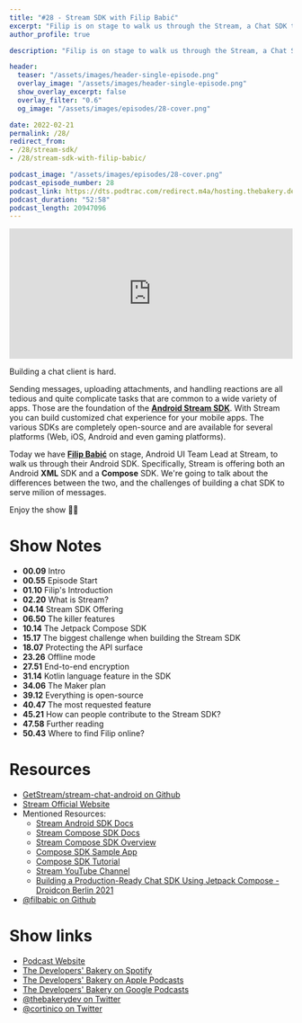 ```yaml
---
title: "#28 - Stream SDK with Filip Babić"
excerpt: "Filip is on stage to walk us through the Stream, a Chat SDK to help you power your mobile apps."
author_profile: true

description: "Filip is on stage to walk us through the Stream, a Chat SDK to help you power your mobile apps."

header:
  teaser: "/assets/images/header-single-episode.png"
  overlay_image: "/assets/images/header-single-episode.png"
  show_overlay_excerpt: false
  overlay_filter: "0.6"
  og_image: "/assets/images/episodes/28-cover.png"

date: 2022-02-21
permalink: /28/
redirect_from:
- /28/stream-sdk/
- /28/stream-sdk-with-filip-babic/

podcast_image: "/assets/images/episodes/28-cover.png"
podcast_episode_number: 28
podcast_link: https://dts.podtrac.com/redirect.m4a/hosting.thebakery.dev/28-thedevelopersbakery-stream-sdk.m4a
podcast_duration: "52:58"
podcast_length: 20947096
---
```


<iframe src="https://open.spotify.com/embed-podcast/show/4jV6Yoz7D38sZJlYMzJm3k" width="100%" height="232" frameborder="0" allowtransparency="true" allow="encrypted-media"></iframe>

Building a chat client is hard. 

Sending messages, uploading attachments, and handling reactions are all tedious and quite complicate tasks that are common to a wide variety of apps. Those are the foundation of the [**Android Stream SDK**](https://github.com/GetStream/stream-chat-android/). With Stream you can build customized chat experience for your mobile apps. The various SDKs are completely open-source and are available for several platforms (Web, iOS, Android and even gaming platforms).

Today we have [**Filip Babić**](https://github.com/filbabic) on stage, Android UI Team Lead at Stream, to walk us through their Android SDK. Specifically, Stream is offering both an Android **XML** SDK and a **Compose** SDK. We're going to talk about the differences between the two, and the challenges of building a chat SDK to serve milion of messages.

Enjoy the show 👨‍🍳

# Show Notes

- **00.09** Intro
- **00.55** Episode Start
- **01.10** Filip's Introduction
- **02.20** What is Stream?
- **04.14** Stream SDK Offering
- **06.50** The killer features
- **10.14** The Jetpack Compose SDK
- **15.17** The biggest challenge when building the Stream SDK
- **18.07** Protecting the API surface
- **23.26** Offline mode
- **27.51** End-to-end encryption
- **31.14** Kotlin language feature in the SDK
- **34.06** The Maker plan
- **39.12** Everything is open-source
- **40.47** The most requested feature
- **45.21** How can people contribute to the Stream SDK?
- **47.58** Further reading
- **50.43** Where to find Filip online?

# Resources

* <i class="fab fa-github"></i> [GetStream/stream-chat-android on Github](https://github.com/GetStream/stream-chat-android/)
* <i class="fas fa-link"></i> [Stream Official Website](https://getstream.io/)
* Mentioned Resources:
    * <i class="fas fa-link"></i> [Stream Android SDK Docs](https://getstream.io/chat/sdk/android/)
    * <i class="fas fa-link"></i> [Stream Compose SDK Docs](https://getstream.io/chat/sdk/compose/)
    * <i class="fas fa-link"></i> [Stream Compose SDK Overview](https://getstream.io/chat/docs/sdk/android/compose/overview/)
    * <i class="fab fa-github"></i> [Compose SDK Sample App](https://github.com/GetStream/stream-chat-android/tree/main/stream-chat-android-compose-sample/)
    * <i class="fas fa-link"></i> [Compose SDK Tutorial](https://getstream.io/chat/compose/tutorial/)
    * <i class="fab fa-youtube"></i> [Stream YouTube Channel](https://www.youtube.com/channel/UC2xOn0xQj1HIpHJpOy5tvpA)
    * <i class="fab fa-youtube"></i> [Building a Production-Ready Chat SDK Using Jetpack Compose - Droidcon Berlin 2021](https://www.droidcon.com/2021/11/10/building-a-production-ready-chat-sdk-using-jetpack-compose/)
* <i class="fab fa-github"></i> [@filbabic on Github](https://github.com/filbabic)

# Show links

* <i class="fas fa-link"></i> [Podcast Website](https://thebakery.dev)
* <i class="fab fa-spotify"></i> [The Developers' Bakery on Spotify](https://open.spotify.com/show/4jV6Yoz7D38sZJlYMzJm3k?si=AL3ske_0R_CKlEScMhYhug)
* <i class="fas fa-podcast"></i> [The Developers' Bakery on Apple Podcasts](https://podcasts.apple.com/us/podcast/the-developers-bakery/id1542849034)
* <i class="fab fa-google-play"></i> [The Developers' Bakery on Google Podcasts](https://podcasts.google.com/feed/aHR0cHM6Ly90aGViYWtlcnkuZGV2L3BvZGNhc3QueG1s)
* <i class="fab fa-twitter"></i> [@thebakerydev on Twitter](https://twitter.com/thebakerydev)
* <i class="fab fa-twitter"></i> [@cortinico on Twitter](https://twitter.com/cortinico)